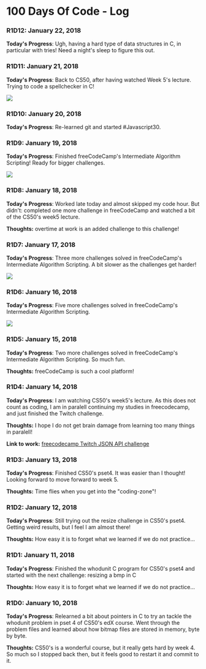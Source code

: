 # 100 Days Of Code - Log

### R1D12: January 22, 2018

**Today's Progress**: Ugh, having a hard type of data structures in C, in particular with tries! Need a night's sleep to figure this out.

### R1D11: January 21, 2018

**Today's Progress**: Back to CS50, after having watched Week 5's lecture. Trying to code a spellchecker in C!

![](https://image.prntscr.com/image/eQoyS1sQTl2VFGcJMKEoRA.png)

### R1D10: January 20, 2018

**Today's Progress**: Re-learned git and started #Javascript30.

### R1D9: January 19, 2018

**Today's Progress**: Finished freeCodeCamp's Intermediate Algorithm Scripting! Ready for bigger challenges.

![](https://image.prntscr.com/image/V9dyRNSeTMmXHr6yPlGGFQ.png)

### R1D8: January 18, 2018

**Today's Progress**: Worked late today and almost skipped my code hour. But didn't: completed one more challenge in freeCodeCamp and watched a bit of the CS50's week5 lecture.

**Thoughts:** overtime at work is an added challenge to this challenge!

### R1D7: January 17, 2018

**Today's Progress**: Three more challenges solved in freeCodeCamp's Intermediate Algorithm Scripting. A bit slower as the challenges get harder!

![](https://image.prntscr.com/image/dV5vCbY7RTGwv0U2QKWvbg.png)


### R1D6: January 16, 2018

**Today's Progress**: Five more challenges solved in freeCodeCamp's Intermediate Algorithm Scripting. 

![](https://image.prntscr.com/image/94Yfm4CnT7SxYZ6PVNh6iw.png)

### R1D5: January 15, 2018

**Today's Progress**: Two more challenges solved in freeCodeCamp's Intermediate Algorithm Scripting. So much fun.

**Thoughts:** freeCodeCamp is such a cool platform!

<!---
**Link to work:** [Calculator App](http://www.example.com)
-->

### R1D4: January 14, 2018

**Today's Progress**: I am watching CS50's week5's lecture. As this does not count as coding, I am in paralell continuing my studies in freecodecamp, and just finished the Twitch challenge. 

**Thoughts:** I hope I do not get brain damage from learning too many things in paralell!

**Link to work:** [freecodecamp Twitch JSON API challenge](https://codepen.io/danroc/live/qPXaJZ)

### R1D3: January 13, 2018

**Today's Progress**: Finished CS50's pset4. It was easier than I thought! Looking forward to move forward to week 5.

**Thoughts:** Time flies when you get into the "coding-zone"!

<!---
**Link to work:** [Calculator App](http://www.example.com)
-->

### R1D2: January 12, 2018

**Today's Progress**: Still trying out the resize challenge in CS50's pset4. Getting weird results, but I feel I am almost there! 

**Thoughts:** How easy it is to forget what we learned if we do not practice...

<!---
**Link to work:** [Calculator App](http://www.example.com)
-->

### R1D1: January 11, 2018

**Today's Progress**: Finished the whodunit C program for CS50's pset4 and started with the next challenge: resizing a bmp in C

**Thoughts:** How easy it is to forget what we learned if we do not practice...

<!---
**Link to work:** [Calculator App](http://www.example.com)
-->

### R1D0: January 10, 2018

**Today's Progress**: Relearned a bit about pointers in C to try an tackle the whodunit problem in pset 4 of CS50's edX course. Went through the problem files and learned about how bitmap files are stored in memory, byte by byte.

**Thoughts:** CS50's is a wonderful course, but it really gets hard by week 4. So much so I stopped back then, but it feels good to restart it and commit to it.

<!---
**Link to work:** [Calculator App](http://www.example.com)
-->
